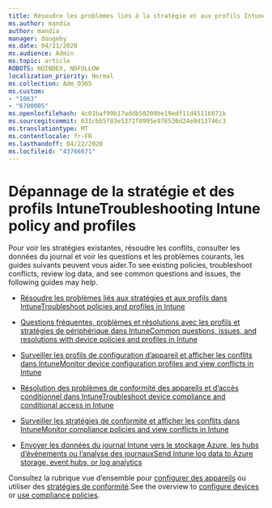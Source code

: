 ```yaml
---
title: Résoudre les problèmes liés à la stratégie et aux profils Intune
ms.author: mandia
author: mandia
manager: dougeby
ms.date: 04/21/2020
ms.audience: Admin
ms.topic: article
ROBOTS: NOINDEX, NOFOLLOW
localization_priority: Normal
ms.collection: Adm_O365
ms.custom:
- "1063"
- "6700005"
ms.openlocfilehash: 4c01baf99b17addb50209be19edf11d45116071b
ms.sourcegitcommit: 631cbb5f03e5371f0995e976536d24e9d13746c3
ms.translationtype: MT
ms.contentlocale: fr-FR
ms.lasthandoff: 04/22/2020
ms.locfileid: "43766671"
---
```

# <a name="troubleshooting-intune-policy-and-profiles"></a><span data-ttu-id="f0776-102">Dépannage de la stratégie et des profils Intune</span><span class="sxs-lookup"><span data-stu-id="f0776-102">Troubleshooting Intune policy and profiles</span></span>

<span data-ttu-id="f0776-103">Pour voir les stratégies existantes, résoudre les conflits, consulter les données du journal et voir les questions et les problèmes courants, les guides suivants peuvent vous aider.</span><span class="sxs-lookup"><span data-stu-id="f0776-103">To see existing policies, troubleshoot conflicts, review log data, and see common questions and issues, the following guides may help.</span></span>

- [<span data-ttu-id="f0776-104">Résoudre les problèmes liés aux stratégies et aux profils dans Intune</span><span class="sxs-lookup"><span data-stu-id="f0776-104">Troubleshoot policies and profiles in Intune</span></span>](https://docs.microsoft.com/intune/troubleshoot-policies-in-microsoft-intune)

- [<span data-ttu-id="f0776-105">Questions fréquentes, problèmes et résolutions avec les profils et stratégies de périphérique dans Intune</span><span class="sxs-lookup"><span data-stu-id="f0776-105">Common questions, issues, and resolutions with device policies and profiles in Intune</span></span>](https://docs.microsoft.com/intune/device-profile-troubleshoot)

- [<span data-ttu-id="f0776-106">Surveiller les profils de configuration d’appareil et afficher les conflits dans Intune</span><span class="sxs-lookup"><span data-stu-id="f0776-106">Monitor device configuration profiles and view conflicts in Intune</span></span>](https://docs.microsoft.com/intune/device-profile-monitor)

- [<span data-ttu-id="f0776-107">Résolution des problèmes de conformité des appareils et d’accès conditionnel dans Intune</span><span class="sxs-lookup"><span data-stu-id="f0776-107">Troubleshoot device compliance and conditional access in Intune</span></span>](https://docs.microsoft.com/intune/troubleshoot-conditional-access)

- [<span data-ttu-id="f0776-108">Surveiller les stratégies de conformité et afficher les conflits dans Intune</span><span class="sxs-lookup"><span data-stu-id="f0776-108">Monitor compliance policies and view conflicts in Intune</span></span>](https://docs.microsoft.com/intune/compliance-policy-monitor)

- [<span data-ttu-id="f0776-109">Envoyer les données du journal Intune vers le stockage Azure, les hubs d’événements ou l’analyse des journaux</span><span class="sxs-lookup"><span data-stu-id="f0776-109">Send Intune log data to Azure storage, event hubs, or log analytics</span></span>](https://docs.microsoft.com/intune/review-logs-using-azure-monitor)

<span data-ttu-id="f0776-110">Consultez la rubrique vue d’ensemble pour [configurer des appareils](https://docs.microsoft.com/intune/device-profiles) ou utiliser des [stratégies de conformité](https://docs.microsoft.com/intune/device-compliance-get-started).</span><span class="sxs-lookup"><span data-stu-id="f0776-110">See the overview to [configure devices](https://docs.microsoft.com/intune/device-profiles) or [use compliance policies](https://docs.microsoft.com/intune/device-compliance-get-started).</span></span>